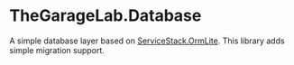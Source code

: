 # TheGarageLab.Database

A simple database layer based on [ServiceStack.OrmLite](https://github.com/ServiceStack/ServiceStack.OrmLite). This library adds simple migration support.
